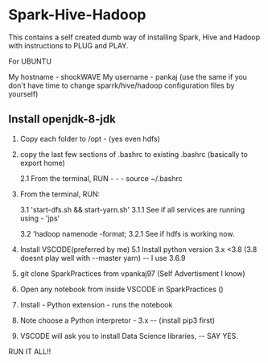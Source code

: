 # Spark-Hive-Hadoop
This contains a self created dumb way of installing Spark, Hive and Hadoop with instructions to PLUG and PLAY.

 
For UBUNTU

My hostname - shockWAVE
My username - pankaj
(use the same if you don't have time to change sparrk/hive/hadoop configuration files by yourself)

## Install openjdk-8-jdk

1. Copy each folder to /opt - (yes even hdfs)

2. copy the last few sections of .bashrc to existing .bashrc (basically to export home)

   2.1 From the terminal, RUN - - - source ~/.bashrc
   
3. From the terminal, RUN:

   3.1 'start-dfs.sh && start-yarn.sh'
      3.1.1 See if all services are running using - 'jps'
      
   3.2 'hadoop namenode -format;
      3.2.1 See if hdfs is working now.


5. Install VSCODE(preferred by me)
    5.1 Install python version 3.x <3.8 (3.8 doesnt play well with --master yarn) -- I use 3.6.9
 
6. git clone SparkPractices from vpankaj97 (Self Advertisment I know)

7. Open any notebook from inside VSCODE in SparkPractices ()

8. Install - Python extension - runs the notebook

9. Note choose a Python interpretor - 3.x -- (install pip3 first)

10. VSCODE will ask you to install Data Science libraries, -- SAY YES.

RUN IT ALL!!
